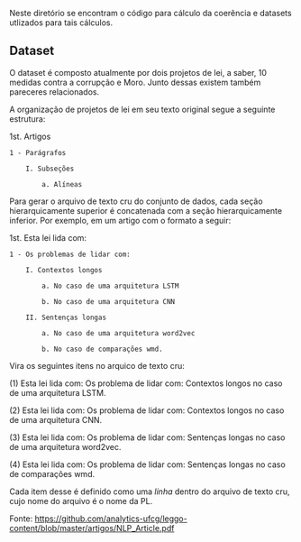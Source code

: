 Neste diretório se encontram o código para cálculo da coerência e datasets utlizados para tais cálculos.

## Dataset 

O dataset é composto atualmente por dois projetos de lei, a saber, 10 medidas contra a corrupção e Moro. Junto dessas existem também pareceres relacionados. 

A organização de projetos de lei em seu texto original segue a seguinte estrutura:

1st. Artigos

	1 - Parágrafos

		I. Subseções

			a. Alíneas


Para gerar o arquivo de texto cru do conjunto de dados, cada seção hierarquicamente superior é concatenada com a seção 
hierarquicamente inferior. Por exemplo, em um artigo com o formato a seguir:

1st. Esta lei lida com:

	1 - Os problemas de lidar com:

		I. Contextos longos

			a. No caso de uma arquitetura LSTM

			b. No caso de uma arquitetura CNN

		II. Sentenças longas

			a. No caso de uma arquitetura word2vec

			b. No caso de comparações wmd.

Vira os seguintes itens no arquico de texto cru:

(1) Esta lei lida com: Os problema de lidar com: Contextos longos no caso de uma arquitetura LSTM.

(2) Esta lei lida com: Os problema de lidar com: Contextos longos no caso de uma arquitetura CNN.

(3) Esta lei lida com: Os problema de lidar com: Sentenças longas no caso de uma arquitetura word2vec.

(4) Esta lei lida com: Os problema de lidar com: Sentenças longas no caso de comparações wmd.

Cada item desse é definido como uma *linha* dentro do arquivo de texto cru, cujo nome do arquivo é o nome da PL. 



Fonte: https://github.com/analytics-ufcg/leggo-content/blob/master/artigos/NLP_Article.pdf



